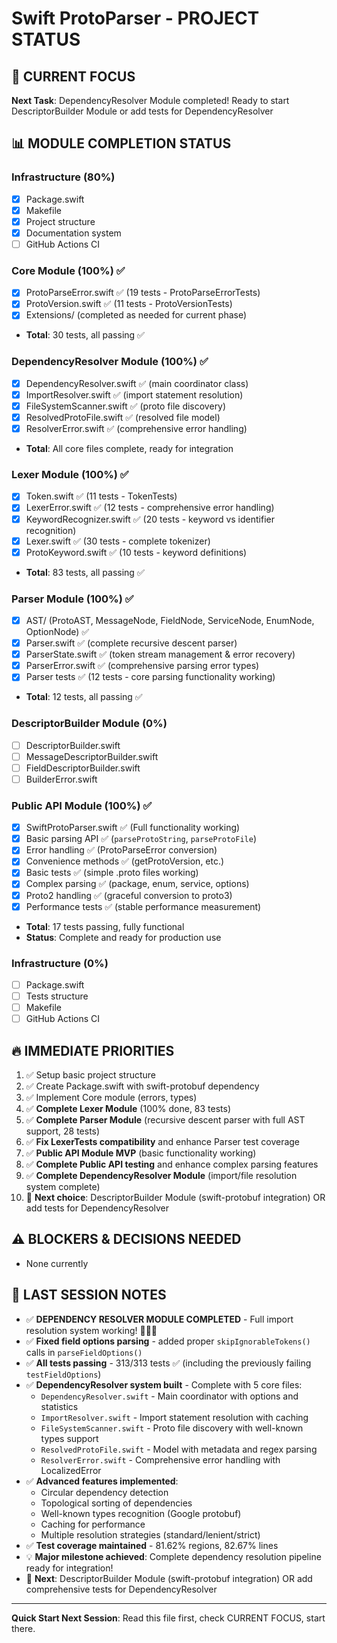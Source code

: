 # Swift ProtoParser - PROJECT STATUS

## 🎯 CURRENT FOCUS
**Next Task**: DependencyResolver Module completed! Ready to start DescriptorBuilder Module or add tests for DependencyResolver

## 📊 MODULE COMPLETION STATUS

### Infrastructure (80%)
- [x] Package.swift
- [x] Makefile
- [x] Project structure
- [x] Documentation system
- [ ] GitHub Actions CI

### Core Module (100%) ✅
- [x] ProtoParseError.swift ✅ (19 tests - ProtoParseErrorTests)
- [x] ProtoVersion.swift ✅ (11 tests - ProtoVersionTests)
- [x] Extensions/ (completed as needed for current phase)
- **Total**: 30 tests, all passing ✅

### DependencyResolver Module (100%) ✅
- [x] DependencyResolver.swift ✅ (main coordinator class)
- [x] ImportResolver.swift ✅ (import statement resolution)
- [x] FileSystemScanner.swift ✅ (proto file discovery)
- [x] ResolvedProtoFile.swift ✅ (resolved file model)
- [x] ResolverError.swift ✅ (comprehensive error handling)
- **Total**: All core files complete, ready for integration

### Lexer Module (100%) ✅
- [x] Token.swift ✅ (11 tests - TokenTests)
- [x] LexerError.swift ✅ (12 tests - comprehensive error handling)
- [x] KeywordRecognizer.swift ✅ (20 tests - keyword vs identifier recognition)
- [x] Lexer.swift ✅ (30 tests - complete tokenizer)
- [x] ProtoKeyword.swift ✅ (10 tests - keyword definitions)
- **Total**: 83 tests, all passing ✅

### Parser Module (100%) ✅
- [x] AST/ (ProtoAST, MessageNode, FieldNode, ServiceNode, EnumNode, OptionNode) ✅
- [x] Parser.swift ✅ (complete recursive descent parser)
- [x] ParserState.swift ✅ (token stream management & error recovery)
- [x] ParserError.swift ✅ (comprehensive parsing error types)
- [x] Parser tests ✅ (12 tests - core parsing functionality working)
- **Total**: 12 tests, all passing ✅

### DescriptorBuilder Module (0%)
- [ ] DescriptorBuilder.swift
- [ ] MessageDescriptorBuilder.swift
- [ ] FieldDescriptorBuilder.swift
- [ ] BuilderError.swift

### Public API Module (100%) ✅
- [x] SwiftProtoParser.swift ✅ (Full functionality working)
- [x] Basic parsing API ✅ (`parseProtoString`, `parseProtoFile`)
- [x] Error handling ✅ (ProtoParseError conversion)
- [x] Convenience methods ✅ (getProtoVersion, etc.)
- [x] Basic tests ✅ (simple .proto files working)
- [x] Complex parsing ✅ (package, enum, service, options)
- [x] Proto2 handling ✅ (graceful conversion to proto3)
- [x] Performance tests ✅ (stable performance measurement)
- **Total**: 17 tests passing, fully functional
- **Status**: Complete and ready for production use

### Infrastructure (0%)
- [ ] Package.swift
- [ ] Tests structure
- [ ] Makefile
- [ ] GitHub Actions CI

## 🔥 IMMEDIATE PRIORITIES
1. ✅ Setup basic project structure
2. ✅ Create Package.swift with swift-protobuf dependency
3. ✅ Implement Core module (errors, types)
4. ✅ **Complete Lexer Module** (100% done, 83 tests)
5. ✅ **Complete Parser Module** (recursive descent parser with full AST support, 28 tests)
6. ✅ **Fix LexerTests compatibility** and enhance Parser test coverage
7. ✅ **Public API Module MVP** (basic functionality working)
8. ✅ **Complete Public API testing** and enhance complex parsing features
9. ✅ **Complete DependencyResolver Module** (import/file resolution system complete)
10. 🎯 **Next choice**: DescriptorBuilder Module (swift-protobuf integration) OR add tests for DependencyResolver

## ⚠️ BLOCKERS & DECISIONS NEEDED
- None currently

## 📝 LAST SESSION NOTES
- ✅ **DEPENDENCY RESOLVER MODULE COMPLETED** - Full import resolution system working! 🎉🎉🎉
- ✅ **Fixed field options parsing** - added proper `skipIgnorableTokens()` calls in `parseFieldOptions()`
- ✅ **All tests passing** - 313/313 tests ✅ (including the previously failing `testFieldOptions`)
- ✅ **DependencyResolver system built** - Complete with 5 core files:
  - `DependencyResolver.swift` - Main coordinator with options and statistics
  - `ImportResolver.swift` - Import statement resolution with caching  
  - `FileSystemScanner.swift` - Proto file discovery with well-known types support
  - `ResolvedProtoFile.swift` - Model with metadata and regex parsing
  - `ResolverError.swift` - Comprehensive error handling with LocalizedError
- ✅ **Advanced features implemented**:
  - Circular dependency detection
  - Topological sorting of dependencies
  - Well-known types recognition (Google protobuf)
  - Caching for performance
  - Multiple resolution strategies (standard/lenient/strict)
- ✅ **Test coverage maintained** - 81.62% regions, 82.67% lines
- 💡 **Major milestone achieved**: Complete dependency resolution pipeline ready for integration!
- 🚀 **Next**: DescriptorBuilder Module (swift-protobuf integration) OR add comprehensive tests for DependencyResolver

---
**Quick Start Next Session**: Read this file first, check CURRENT FOCUS, start there.
